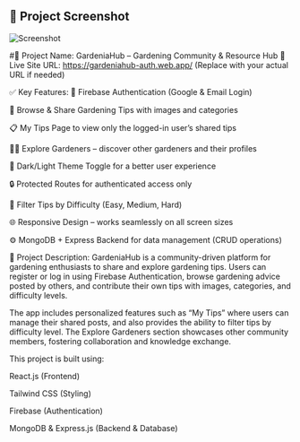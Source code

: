 ## 📸 Project Screenshot

![Screenshot](https://i.postimg.cc/GtMwcfBg/Screenshot-2025-08-08-152754.png)


#🌿 Project Name: GardeniaHub – Gardening Community & Resource Hub
🔗 Live Site URL: https://gardeniahub-auth.web.app/
(Replace with your actual URL if needed)


✅ Key Features:
🔐 Firebase Authentication (Google & Email Login)

🌱 Browse & Share Gardening Tips with images and categories

📋 My Tips Page to view only the logged-in user’s shared tips

🧑‍🌾 Explore Gardeners – discover other gardeners and their profiles

🎨 Dark/Light Theme Toggle for a better user experience

🔒 Protected Routes for authenticated access only

🎯 Filter Tips by Difficulty (Easy, Medium, Hard)

🌐 Responsive Design – works seamlessly on all screen sizes

⚙️ MongoDB + Express Backend for data management (CRUD operations)

📝 Project Description:
GardeniaHub is a community-driven platform for gardening enthusiasts to share and explore gardening tips. Users can register or log in using Firebase Authentication, browse gardening advice posted by others, and contribute their own tips with images, categories, and difficulty levels.

The app includes personalized features such as “My Tips” where users can manage their shared posts, and also provides the ability to filter tips by difficulty level. The Explore Gardeners section showcases other community members, fostering collaboration and knowledge exchange.

This project is built using:

React.js (Frontend)

Tailwind CSS (Styling)

Firebase (Authentication)

MongoDB & Express.js (Backend & Database)


